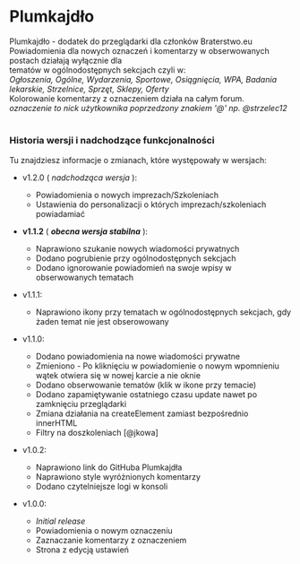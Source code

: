 # Plumkajdło
Plumkajdło - dodatek do przeglądarki dla członków Braterstwo.eu  
Powiadomienia dla nowych oznaczeń i komentarzy w obserwowanych postach działają wyłącznie dla  
tematów w ogólnodostępnych sekcjach czyli w:  
*Ogłoszenia, Ogólne, Wydarzenia, Sportowe, Osiągnięcia, WPA, Badania lekarskie, Strzelnice, Sprzęt, Sklepy, Oferty*  
Kolorowanie komentarzy z oznaczeniem działa na całym forum.  
*oznaczenie to nick użytkownika poprzedzony znakiem '@' np. @strzelec12*  
#
### Historia wersji i nadchodzące funkcjonalności
Tu znajdziesz informacje o zmianach, które występowały w wersjach:

+ v1.2.0 ( *nadchodząca wersja* ):
	- Powiadomienia o nowych imprezach/Szkoleniach
	- Ustawienia do personalizacji o których imprezach/szkoleniach powiadamiać

+ **v1.1.2** ( ***obecna wersja stabilna*** ):
	- Naprawiono szukanie nowych wiadomości prywatnych
	- Dodano pogrubienie przy ogólnodostępnych sekcjach
	- Dodano ignorowanie powiadomień na swoje wpisy w obserwowanych tematach

+ v1.1.1:
	- Naprawiono ikony przy tematach w ogólnodostępnych sekcjach, gdy żaden temat nie jest obserowowany

+ v1.1.0:
	- Dodano powiadomienia na nowe wiadomości prywatne
	- Zmieniono - Po kliknięciu w powiadomienie o nowym wpomnieniu wątek otwiera się w nowej karcie a nie oknie
	- Dodano obserwowanie tematów (klik w ikone przy temacie)
	- Dodano zapamiętywanie ostatniego czasu update nawet po zamknięciu przeglądarki
	- Zmiana działania na createElement zamiast bezpośrednio innerHTML
	- Filtry na doszkoleniach [@jkowa]
	
+ v1.0.2:
	- Naprawiono link do GitHuba Plumkajdła
	- Naprawiono style wyróżnionych komentarzy
	- Dodano czytelniejsze logi w konsoli
	
+ v1.0.0:
	- *Initial release*
	- Powiadomienia o nowym oznaczeniu
	- Zaznaczanie komentarzy z oznaczeniem
	- Strona z edycją ustawień

